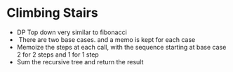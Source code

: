 # Climbing Stairs
* DP Top down very similar to fibonacci
*  There are two base cases. and a memo is kept for each case
* Memoize the steps at each call, with the sequence starting at base case 2 for 2 steps and 1 for 1 step
* Sum the recursive tree and return the result
